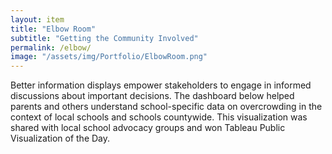 ```yaml
---
layout: item
title: "Elbow Room"
subtitle: "Getting the Community Involved"
permalink: /elbow/
image: "/assets/img/Portfolio/ElbowRoom.png"
---
```

Better information displays empower stakeholders to engage in informed discussions about important decisions. The dashboard below helped parents and others understand school-specific data on overcrowding in the context of local schools and schools countywide. This visualization was shared with local school advocacy groups and won Tableau Public Visualization of the Day.

